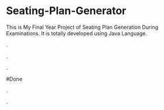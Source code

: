 # Seating-Plan-Generator

This is My Final Year Project of Seating Plan Generation During Examinations. It is totally developed using Java Language.












.






















.












































































































































































































.





















































#Done










































































































.




































































































































































































































































































































































































































































































.







































